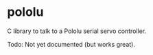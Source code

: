 # pololu
C library to talk to a Pololu serial servo controller.

Todo:  Not yet documented (but works great).
